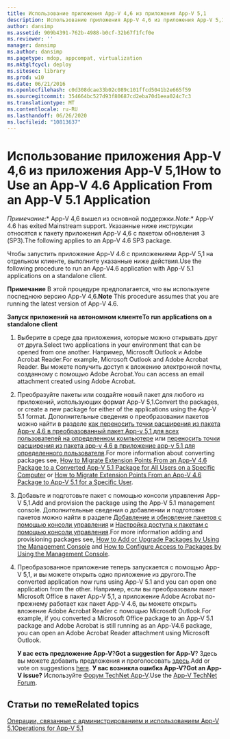 ```yaml
---
title: Использование приложения App-V 4,6 из приложения App-V 5,1
description: Использование приложения App-V 4,6 из приложения App-V 5,1
author: dansimp
ms.assetid: 909b4391-762b-4988-b0cf-32b67f1fcf0e
ms.reviewer: ''
manager: dansimp
ms.author: dansimp
ms.pagetype: mdop, appcompat, virtualization
ms.mktglfcycl: deploy
ms.sitesec: library
ms.prod: w10
ms.date: 06/21/2016
ms.openlocfilehash: c0d308dcae33b02c089c101ffcd5041b2e665f59
ms.sourcegitcommit: 354664bc527d93f80687cd2eba70d1eea024c7c3
ms.translationtype: MT
ms.contentlocale: ru-RU
ms.lasthandoff: 06/26/2020
ms.locfileid: "10813637"
---
```

# <span data-ttu-id="7cc0b-103">Использование приложения App-V 4,6 из приложения App-V 5,1</span><span class="sxs-lookup"><span data-stu-id="7cc0b-103">How to Use an App-V 4.6 Application From an App-V 5.1 Application</span></span>

<span data-ttu-id="7cc0b-104">*Примечание:*\* App-V 4,6 вышел из основной поддержки.</span><span class="sxs-lookup"><span data-stu-id="7cc0b-104">*Note:*\* App-V 4.6 has exited Mainstream support.</span></span> <span data-ttu-id="7cc0b-105">Указанные ниже инструкции относятся к пакету приложения App-V 4,6 с пакетом обновления 3 (SP3).</span><span class="sxs-lookup"><span data-stu-id="7cc0b-105">The following applies to an App-V 4.6 SP3 package.</span></span>

<span data-ttu-id="7cc0b-106">Чтобы запустить приложение App-V 4.6 с приложениями App-V 5,1 на отдельном клиенте, выполните указанные ниже действия.</span><span class="sxs-lookup"><span data-stu-id="7cc0b-106">Use the following procedure to run an App-V4.6 application with App-V 5.1 applications on a standalone client.</span></span>

<span data-ttu-id="7cc0b-107">**Примечание**  В этой процедуре предполагается, что вы используете последнюю версию App-V 4,6.</span><span class="sxs-lookup"><span data-stu-id="7cc0b-107">**Note** This procedure assumes that you are running the latest version of App-V 4.6.</span></span>

**<span data-ttu-id="7cc0b-108">Запуск приложений на автономном клиенте</span><span class="sxs-lookup"><span data-stu-id="7cc0b-108">To run applications on a standalone client</span></span>**

1.  <span data-ttu-id="7cc0b-109">Выберите в среде два приложения, которые можно открывать друг от друга.</span><span class="sxs-lookup"><span data-stu-id="7cc0b-109">Select two applications in your environment that can be opened from one another.</span></span> <span data-ttu-id="7cc0b-110">Например, Microsoft Outlook и Adobe Acrobat Reader.</span><span class="sxs-lookup"><span data-stu-id="7cc0b-110">For example, Microsoft Outlook and Adobe Acrobat Reader.</span></span> <span data-ttu-id="7cc0b-111">Вы можете получить доступ к вложению электронной почты, созданному с помощью Adobe Acrobat.</span><span class="sxs-lookup"><span data-stu-id="7cc0b-111">You can access an email attachment created using Adobe Acrobat.</span></span>

2.  <span data-ttu-id="7cc0b-112">Преобразуйте пакеты или создайте новый пакет для любого из приложений, использующих формат App-V 5,1.</span><span class="sxs-lookup"><span data-stu-id="7cc0b-112">Convert the packages, or create a new package for either of the applications using the App-V 5.1 format.</span></span> <span data-ttu-id="7cc0b-113">Дополнительные сведения о преобразовании пакетов можно найти в разделе [как переносить точки расширения из пакета App-v 4,6 в преобразованный пакет App-v 5,1 для всех пользователей на определенном компьютере](how-to-migrate-extension-points-from-an-app-v-46-package-to-a-converted-app-v-51-package-for-all-users-on-a-specific-computer.md) или [переносить точки расширения из пакета app-v 4,6 в приложение app-v 5,1 для определенного пользователя](how-to-migrate-extension-points-from-an-app-v-46-package-to-app-v-51-for-a-specific-user.md).</span><span class="sxs-lookup"><span data-stu-id="7cc0b-113">For more information about converting packages see, [How to Migrate Extension Points From an App-V 4.6 Package to a Converted App-V 5.1 Package for All Users on a Specific Computer](how-to-migrate-extension-points-from-an-app-v-46-package-to-a-converted-app-v-51-package-for-all-users-on-a-specific-computer.md) or [How to Migrate Extension Points From an App-V 4.6 Package to App-V 5.1 for a Specific User](how-to-migrate-extension-points-from-an-app-v-46-package-to-app-v-51-for-a-specific-user.md).</span></span>

3.  <span data-ttu-id="7cc0b-114">Добавьте и подготовьте пакет с помощью консоли управления App-V 5,1.</span><span class="sxs-lookup"><span data-stu-id="7cc0b-114">Add and provision the package using the App-V 5.1 management console.</span></span> <span data-ttu-id="7cc0b-115">Дополнительные сведения о добавлении и подготовке пакетов можно найти в разделе [Добавление и обновление пакетов с помощью консоли управления](how-to-add-or-upgrade-packages-by-using-the-management-console-51-gb18030.md) и [Настройка доступа к пакетам с помощью консоли управления](how-to-configure-access-to-packages-by-using-the-management-console-51.md).</span><span class="sxs-lookup"><span data-stu-id="7cc0b-115">For more information adding and provisioning packages see, [How to Add or Upgrade Packages by Using the Management Console](how-to-add-or-upgrade-packages-by-using-the-management-console-51-gb18030.md) and [How to Configure Access to Packages by Using the Management Console](how-to-configure-access-to-packages-by-using-the-management-console-51.md).</span></span>

4.  <span data-ttu-id="7cc0b-116">Преобразованное приложение теперь запускается с помощью App-V 5,1, и вы можете открыть одно приложение из другого.</span><span class="sxs-lookup"><span data-stu-id="7cc0b-116">The converted application now runs using App-V 5.1 and you can open one application from the other.</span></span> <span data-ttu-id="7cc0b-117">Например, если вы преобразовали пакет Microsoft Office в пакет App-V 5,1, а приложение Adobe Acrobat по-прежнему работает как пакет App-V 4.6, вы можете открыть вложение Adobe Acrobat Reader с помощью Microsoft Outlook.</span><span class="sxs-lookup"><span data-stu-id="7cc0b-117">For example, if you converted a Microsoft Office package to an App-V 5.1 package and Adobe Acrobat is still running as an App-V4.6 package, you can open an Adobe Acrobat Reader attachment using Microsoft Outlook.</span></span>

    <span data-ttu-id="7cc0b-118">**У вас есть предложение App-V**?</span><span class="sxs-lookup"><span data-stu-id="7cc0b-118">**Got a suggestion for App-V**?</span></span> <span data-ttu-id="7cc0b-119">Здесь вы можете добавить предложения и проголосовать [здесь](http://appv.uservoice.com/forums/280448-microsoft-application-virtualization).</span><span class="sxs-lookup"><span data-stu-id="7cc0b-119">Add or vote on suggestions [here](http://appv.uservoice.com/forums/280448-microsoft-application-virtualization).</span></span> **<span data-ttu-id="7cc0b-120">У вас возникла ошибка App-V?</span><span class="sxs-lookup"><span data-stu-id="7cc0b-120">Got an App-V issue?</span></span>** <span data-ttu-id="7cc0b-121">Используйте [Форум TechNet App-V](https://social.technet.microsoft.com/Forums/home?forum=mdopappv).</span><span class="sxs-lookup"><span data-stu-id="7cc0b-121">Use the [App-V TechNet Forum](https://social.technet.microsoft.com/Forums/home?forum=mdopappv).</span></span>

## <span data-ttu-id="7cc0b-122">Статьи по теме</span><span class="sxs-lookup"><span data-stu-id="7cc0b-122">Related topics</span></span>


[<span data-ttu-id="7cc0b-123">Операции, связанные с администрированием и использованием App-V 5.1</span><span class="sxs-lookup"><span data-stu-id="7cc0b-123">Operations for App-V 5.1</span></span>](operations-for-app-v-51.md)

 

 





